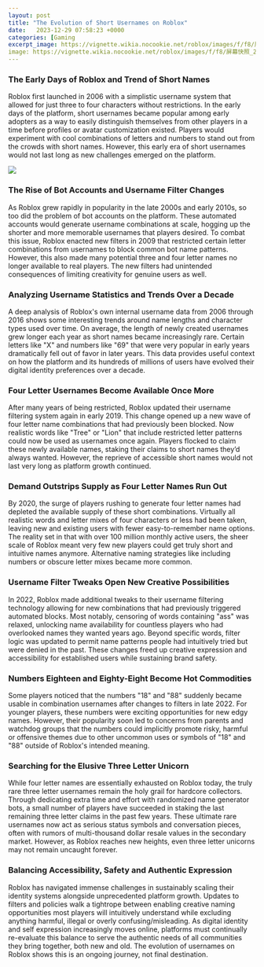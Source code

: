 ```yaml
---
layout: post
title: "The Evolution of Short Usernames on Roblox"
date:   2023-12-29 07:58:23 +0000
categories: [Gaming
excerpt_image: https://vignette.wikia.nocookie.net/roblox/images/f/f8/屏幕快照_2018-05-11_22.37.27.png/revision/latest?cb=20180511130238
image: https://vignette.wikia.nocookie.net/roblox/images/f/f8/屏幕快照_2018-05-11_22.37.27.png/revision/latest?cb=20180511130238
---
```


### **The Early Days of Roblox and Trend of Short Names**
Roblox first launched in 2006 with a simplistic username system that allowed for just three to four characters without restrictions. In the early days of the platform, short usernames became popular among early adopters as a way to easily distinguish themselves from other players in a time before profiles or avatar customization existed. Players would experiment with cool combinations of letters and numbers to stand out from the crowds with short names. However, this early era of short usernames would not last long as new challenges emerged on the platform. 

![](https://vignette.wikia.nocookie.net/roblox/images/f/f8/屏幕快照_2018-05-11_22.37.27.png/revision/latest?cb=20180511130238)
### **The Rise of Bot Accounts and Username Filter Changes**
As Roblox grew rapidly in popularity in the late 2000s and early 2010s, so too did the problem of bot accounts on the platform. These automated accounts would generate username combinations at scale, hogging up the shorter and more memorable usernames that players desired. To combat this issue, Roblox enacted new filters in 2009 that restricted certain letter combinations from usernames to block common bot name patterns. However, this also made many potential three and four letter names no longer available to real players. The new filters had unintended consequences of limiting creativity for genuine users as well.
### **Analyzing Username Statistics and Trends Over a Decade**
A deep analysis of Roblox's own internal username data from 2006 through 2016 shows some interesting trends around name lengths and character types used over time. On average, the length of newly created usernames grew longer each year as short names became increasingly rare. Certain letters like "X" and numbers like "69" that were very popular in early years dramatically fell out of favor in later years. This data provides useful context on how the platform and its hundreds of millions of users have evolved their digital identity preferences over a decade.
### **Four Letter Usernames Become Available Once More** 
After many years of being restricted, Roblox updated their username filtering system again in early 2019. This change opened up a new wave of four letter name combinations that had previously been blocked. Now realistic words like "Tree" or "Lion" that include restricted letter patterns could now be used as usernames once again. Players flocked to claim these newly available names, staking their claims to short names they’d always wanted. However, the reprieve of accessible short names would not last very long as platform growth continued.
### **Demand Outstrips Supply as Four Letter Names Run Out**
By 2020, the surge of players rushing to generate four letter names had depleted the available supply of these short combinations. Virtually all realistic words and letter mixes of four characters or less had been taken, leaving new and existing users with fewer easy-to-remember name options. The reality set in that with over 100 million monthly active users, the sheer scale of Roblox meant very few new players could get truly short and intuitive names anymore. Alternative naming strategies like including numbers or obscure letter mixes became more common. 
### **Username Filter Tweaks Open New Creative Possibilities**
In 2022, Roblox made additional tweaks to their username filtering technology allowing for new combinations that had previously triggered automated blocks. Most notably, censoring of words containing "ass" was relaxed, unlocking name availability for countless players who had overlooked names they wanted years ago. Beyond specific words, filter logic was updated to permit name patterns people had intuitively tried but were denied in the past. These changes freed up creative expression and accessibility for established users while sustaining brand safety.
### **Numbers Eighteen and Eighty-Eight Become Hot Commodities** 
Some players noticed that the numbers "18" and "88" suddenly became usable in combination usernames after changes to filters in late 2022. For younger players, these numbers were exciting opportunities for new edgy names. However, their popularity soon led to concerns from parents and watchdog groups that the numbers could implicitly promote risky, harmful or offensive themes due to other uncommon uses or symbols of "18" and "88" outside of Roblox's intended meaning.
### **Searching for the Elusive Three Letter Unicorn**
While four letter names are essentially exhausted on Roblox today, the truly rare three letter usernames remain the holy grail for hardcore collectors. Through dedicating extra time and effort with randomized name generator bots, a small number of players have succeeded in staking the last remaining three letter claims in the past few years. These ultimate rare usernames now act as serious status symbols and conversation pieces, often with rumors of multi-thousand dollar resale values in the secondary market. However, as Roblox reaches new heights, even three letter unicorns may not remain uncaught forever. 
### **Balancing Accessibility, Safety and Authentic Expression**
Roblox has navigated immense challenges in sustainably scaling their identity systems alongside unprecedented platform growth. Updates to filters and policies walk a tightrope between enabling creative naming opportunities most players will intuitively understand while excluding anything harmful, illegal or overly confusing/misleading. As digital identity and self expression increasingly moves online, platforms must continually re-evaluate this balance to serve the authentic needs of all communities they bring together, both new and old. The evolution of usernames on Roblox shows this is an ongoing journey, not final destination.